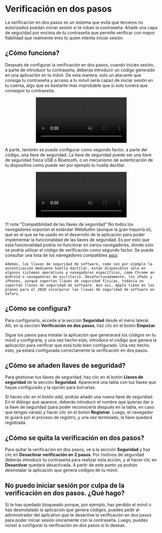 # Verificación en dos pasos
La verificación en dos pasos es un sistema que evita que terceros no autorizados puedan iniciar sesión si te roban la contraseña. Añade una capa de seguridad por encima de tu contraseña que permite verificar con mayor fiabilidad que realmente eres tú quien intenta iniciar sesión.

## ¿Cómo funciona?
Después de configurar la verificación en dos pasos, cuando inicies sesión, a parte de introducir tu contraseña, deberás introducir un código generado en una aplicación en tu móvil. De esta manera, solo un atacante que consiga tu contraseña y acceso a tu móvil sería capaz de iniciar sesión en tu cuenta, algo que es bastante más improbable que si solo tuviera que conseguir tu contraseña.

<div style="text-align: center;"><video controls autoplay loop muted src="../../img/verification-code.mp4"></video></div>

A parte, también se puede configurar como segundo factor, a parte del código, una llave de seguridad. La llave de seguridad puede ser una llave de seguridad física USB o Bluetooth, o un mecanismo de autenticación de tu dispositivo como puede ser por ejemplo tu huella dactilar.

<div style="text-align: center;"><video controls autoplay loop muted src="../../img/webauthn.mp4"></video></div>

!!! note "Compatibilidad de las llaves de seguridad"
    No todos los navegadores soportan el estándar WebAuthn (aunque la gran mayoría sí), que es el que se ha usado en el desarrollo de la aplicación para poder implementar la funcionalidad de las llaves de seguridad. Es por esto que esta funcionalidad podría no funcionar en varios navegadores, donde solo se podría utilizar el código de verificación como segundo factor. Se puede consultar una lista de los navegadores compatibles [aquí](https://caniuse.com/#feat=webauthn).

    Además, las llaves de seguridad de software, como son por ejemplo la autenticación mediante huella dactilar, están disponibles solo en algunos sistemas operativos y navegadores específicos, como Chrome en Android o navegadores de escritorio. Desafortunadamente, los iPads y iPhones, aunque soportan llaves de seguridad físicas, todavía no soportan llaves de seguridad de software. Aun así, Apple tiene en los planes para el 2020 incorporar las llaves de seguridad de software en Safari.

## ¿Cómo se configura?
Para configurarlo, accede a la sección **Seguridad** desde el menú lateral. Allí, en la sección **Verificación en dos pasos**, haz clic en el botón **Empezar**.

Sigue los pasos para instalar la aplicación que generarará los códigos en tu móvil y configrarla, y una vez hecho esto, introduce el código que genera la aplicación para verificar que está todo bien configurado. Una vez hecho esto, ya estará configurada correctamente la verificación en dos pasos.

## ¿Cómo se añaden llaves de seguridad?
Para gestionar tus llaves de seguridad, haz clic en el botón **Llaves de seguridad** de la sección **Seguridad**. Aparecerá una tabla con tus llaves que hayas configurado y la opción para borrarlas.

Si haces clic en el botón <i class="material-icons">add</i>, podrás añadir una nueva llave de seguridad. En el diálogo que aparece, deberás introducir el nombre que quieras dar a la llave de seguridad (para poder reconocerla después en la tabla, en caso que tengas varias) y hacer clic en el botón **Registrar**. Luego, el navegador te guiará por el proceso de registro, y una vez terminado, la llave quedará registrada.

## ¿Cómo se quita la verificación en dos pasos?
Para quitar la verificación en dos pasos, ve a la sección **Seguridad** y haz clic en **Desactivar verificación en 2 pasos**. Por motivos de seguridad deberás introducir tu contraseña para realizar esta acción, y al hacer clic en **Desactivar** quedará desactivada. A partir de este punto ya podrás desinstalar la aplicación que genera códigos de tu móvil.

## No puedo iniciar sesión por culpa de la verificación en dos pasos. ¿Qué hago?
Si te has quedado bloqueado porque, por ejemplo, has perdido el móvil o has desinstalado la aplicación que genera códigos, puedes pedir al administrador del aplicativo que te desactive la verificación en dos pasos para poder iniciar sesión únicamente con la contraseña. Luego, puedes volver a configurar la verificación en dos pasos si lo deseas.
